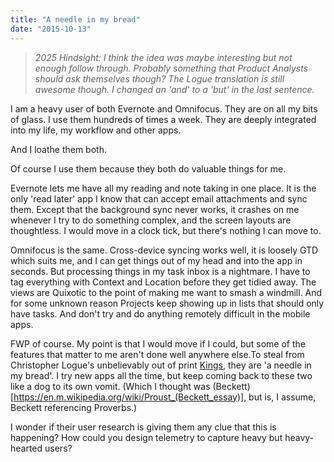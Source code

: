 ```yaml
---
title: "A needle in my bread"
date: "2015-10-13"
---
```


> _2025 Hindsight: I think the idea was maybe interesting but not enough follow through. Probably something that Product Analysts should ask themselves though? The Logue translation is still awesome though. I changed an 'and' to a 'but' in the last sentence._

I am a heavy user of both Evernote and Omnifocus. They are on all my bits of glass. I use them hundreds of times a week. They are deeply integrated into my life, my workflow and other apps.

And I loathe them both.

Of course I use them because they both do valuable things for me.

Evernote lets me have all my reading and note taking in one place. It is the only 'read later' app I know that can accept email attachments and sync them. Except that the background sync never works, it crashes on me whenever I try to do something complex, and the screen layouts are thoughtless. I would move in a clock tick, but there's nothing I can move to.

Omnifocus is the same. Cross-device syncing works well, it is loosely GTD which suits me, and I can get things out of my head and into the app in seconds. But processing things in my task inbox is a nightmare. I have to tag everything with Context and Location before they get tidied away. The views are Quixotic to the point of making me want to smash a windmill. And for some unknown reason Projects keep showing up in lists that should only have tasks. And don't try and do anything remotely difficult in the mobile apps.

FWP of course. My point is that I would move if I could, but some of the features that matter to me aren't done well anywhere else.To steal from Christopher Logue's unbelievably out of print [Kings](http://www.amazon.co.uk/Kings-Account-Books-Homers-Iliad/dp/0571161413), they are 'a needle in my bread'. I try new apps all the time, but keep coming back to these two like a dog to its own vomit. (Which I thought was (Beckett)[https://en.m.wikipedia.org/wiki/Proust_(Beckett_essay)], but is, I assume, Beckett referencing Proverbs.)

I wonder if their user research is giving them any clue that this is happening? How could you design telemetry to capture heavy but heavy-hearted users?
